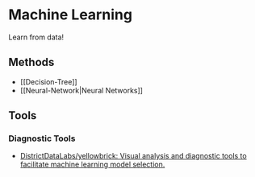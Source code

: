 # Machine Learning

Learn from data!

## Methods

- [[Decision-Tree]]
- [[Neural-Network|Neural Networks]]
## Tools

### Diagnostic Tools

- [DistrictDataLabs/yellowbrick: Visual analysis and diagnostic tools to facilitate machine learning model selection.](https://github.com/DistrictDataLabs/yellowbrick)